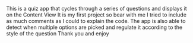 This is a quiz app that cycles through a series of questions and displays it on the Content View
It is my first project so bear with me
I tried to include as much comments as I could to explain the code.
The app is also able to detect when multiple options are picked and regulate it  according to the style of the question
Thank you and enjoy